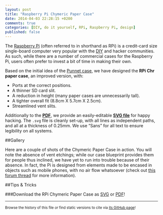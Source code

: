 ```yaml
---
layout: post
title: "Raspberry Pi Chymeric Paper Case"
date: 2014-04-03 22:28:15 +0200
comments: true
categories: [DIY, do it yourself, RPi, Raspberry Pi, design]
published: false
---
```


The [Raspberry Pi](http://en.wikipedia.org/wiki/Raspberry_pi) (often referred to in shorthand as RPi) is a credit-card size single-board computer very popular with the [DIY](http://en.wikipedia.org/wiki/Do_it_yourself) and hacker communities.
As such, while there are a number of commercial cases for the Raspberry Pi, users often prefer to invest a bit of time in making their own.

Based on the initial idea of the [Punnet case](http://www.raspberrypi.org/forums/viewtopic.php?t=6424), we have designed the **RPi Chr paper case**, an improved version, with:

* Ports at the correct positions.
* A thinner SD card slit.
* A reduction in height (many paper cases are unnecessarily tall).
* A tighter overall fit (8.8cm X 5.7cm X 2.5cm).
* Streamlined vent slits. 

<!-- more -->

Additionally to the **[PDF](http://chymera.eu/res/RPi_chr_paper_case.pdf)**, we provide an easily-editable **[SVG file](http://chymera.eu/res/RPi_chr_paper_case.svg)** for happy hacking.
The ```.svg``` file is cleanly set-up, with all lines as independent paths, and all at a thickness of 0.25mm.
We use “Sans” for all text to ensure legibility on all systems.

##Gallery

Here are a couple of shots of the Chymeric Paper Case in action.
You will note the absence of vent etchings;
while our case blueprint provides them for people thus inclined, we have yet to run into trouble because of their absence.
In fact, the Pi is designed from elements made to be encased in objects such as mobile phones, with no air flow whatsoever (check out [this forum thread](http://www.raspberrypi.org/forums/viewtopic.php?f=40&t=49340) for more information).  


##Tips & Tricks

###Download the RPi Chymeric Paper Case as [SVG](http://chymera.eu/res/RPi_chr_paper_case.svg) or [PDF](http://chymera.eu/res/RPi_chr_paper_case.pdf)!

---
<sup>Browse the history of this file *or* find static versions to cite via [its GitHub page](https://github.com/TheChymera/chymeric_tutorials/blob/master/source/_posts/2014-04-03-rpi-chr-paper-case.markdown)!</sup>
